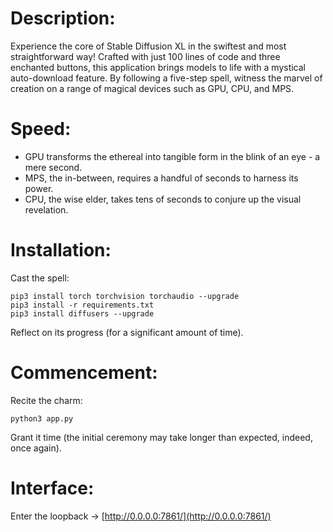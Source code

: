 # Description:
Experience the core of Stable Diffusion XL in the swiftest and most straightforward way! Crafted with just 100 lines of code and three enchanted buttons, this application brings models to life with a mystical auto-download feature. By following a five-step spell, witness the marvel of creation on a range of magical devices such as GPU, CPU, and MPS.

# Speed:
- GPU transforms the ethereal into tangible form in the blink of an eye - a mere second.
- MPS, the in-between, requires a handful of seconds to harness its power.
- CPU, the wise elder, takes tens of seconds to conjure up the visual revelation.

# Installation:
Cast the spell:
```
pip3 install torch torchvision torchaudio --upgrade
pip3 install -r requirements.txt
pip3 install diffusers --upgrade
```
Reflect on its progress (for a significant amount of time).

# Commencement:
Recite the charm:
```
python3 app.py
```
Grant it time (the initial ceremony may take longer than expected, indeed, once again).

# Interface:
Enter the loopback → [http://0.0.0.0:7861/](http://0.0.0.0:7861/)